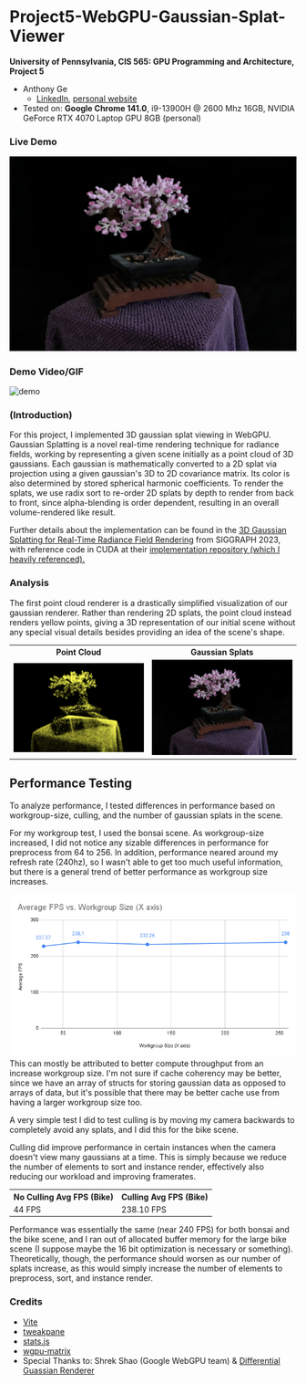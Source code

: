 # Project5-WebGPU-Gaussian-Splat-Viewer

**University of Pennsylvania, CIS 565: GPU Programming and Architecture, Project 5**
* Anthony Ge
  * [LinkedIn](https://www.linkedin.com/in/anthonyge/), [personal website](https://www.geant.pro)
* Tested on: **Google Chrome 141.0**, i9-13900H @ 2600 Mhz 16GB, NVIDIA 
GeForce RTX 4070 Laptop GPU 8GB (personal)

### Live Demo

[![gaussian](images/bonsaiSplat.png)](https://geant04.github.io/Project5-WebGPU-Gaussian-Splat-Viewer/)

### Demo Video/GIF

![demo](images/splatgif.gif)

### (Introduction)

For this project, I implemented 3D gaussian splat viewing in WebGPU. Gaussian Splatting is a novel real-time rendering technique for radiance fields, working by representing a given scene initially as a point cloud of 3D gaussians. Each gaussian is mathematically converted to a 2D splat via projection using a given gaussian's 3D to 2D covariance matrix. Its color is also determined by stored spherical harmonic coefficients. To render the splats, we use radix sort to re-order 2D splats by depth to render from back to front, since alpha-blending is order dependent, resulting in an overall volume-rendered like result.

Further details about the implementation can be found in the [3D Gaussian Splatting for Real-Time Radiance Field Rendering](https://repo-sam.inria.fr/fungraph/3d-gaussian-splatting/) from SIGGRAPH 2023, with reference code in CUDA at their [implementation repository (which I heavily referenced).](https://github.com/graphdeco-inria/gaussian-splattingA)

### Analysis
The first point cloud renderer is a drastically simplified visualization of our gaussian renderer. Rather than rendering 2D splats, the point cloud instead renders yellow points, giving a 3D representation of our initial scene without any special visual details besides providing an idea of the scene's shape. 

<table>
<tr>
<th>Point Cloud</th>
<th>Gaussian Splats</th>
</tr>
<tr>
<td><img src="images/bonsaiPoint.png"></td>
<td><img src="images/bonsaiSplat.png"></td>
</tr>
</table>

## Performance Testing
To analyze performance, I tested differences in performance based on workgroup-size, culling, and the number of gaussian splats in the scene.

For my workgroup test, I used the bonsai scene. As workgroup-size increased, I did not notice any sizable differences in performance for preprocess from 64 to 256. In addition, performance neared around my refresh rate (240hz), so I wasn't able to get too much useful information, but there is a general trend of better performance as workgroup size increases.

![](images/wkg.png)
This can mostly be attributed to better compute throughput from an increase workgroup size. I'm not sure if cache coherency may be better, since we have an array of structs for storing gaussian data as opposed to arrays of data, but it's possible that there may be better cache use from having a larger workgroup size too.

A very simple test I did to test culling is by moving my camera backwards to completely avoid any splats, and I did this for the bike scene.

Culling did improve performance in certain instances when the camera doesn't view many gaussians at a time. This is simply because we reduce the number of elements to sort and instance render, effectively also reducing our workload and improving framerates.

<table>
<tr>
<th>No Culling Avg FPS (Bike)</th>
<th>Culling Avg FPS (Bike)</th>
</tr>
<tr>
<td>44 FPS</td>
<td>238.10 FPS</td>
</tr>
</table>

Performance was essentially the same (near 240 FPS) for both bonsai and the bike scene, and I ran out of allocated buffer memory for the large bike scene (I suppose maybe the 16 bit optimization is necessary or something).  Theoretically, though, the performance should worsen as our number of splats increase, as this would simply increase the number of elements to preprocess, sort, and instance render.

### Credits

- [Vite](https://vitejs.dev/)
- [tweakpane](https://tweakpane.github.io/docs//v3/monitor-bindings/)
- [stats.js](https://github.com/mrdoob/stats.js)
- [wgpu-matrix](https://github.com/greggman/wgpu-matrix)
- Special Thanks to: Shrek Shao (Google WebGPU team) & [Differential Guassian Renderer](https://github.com/graphdeco-inria/diff-gaussian-rasterization)
